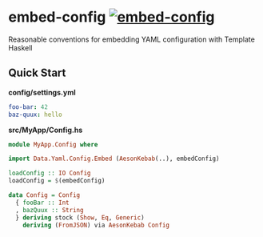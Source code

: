 # embed-config [![embed-config](https://img.shields.io/hackage/v/embed-config.svg?logo=haskell&color=blueviolet)](https://hackage.haskell.org/package/embed-config)

Reasonable conventions for embedding YAML configuration with Template Haskell

## Quick Start

**config/settings.yml**
```yaml
foo-bar: 42
baz-quux: hello
```

**src/MyApp/Config.hs**
```haskell
module MyApp.Config where

import Data.Yaml.Config.Embed (AesonKebab(..), embedConfig)

loadConfig :: IO Config
loadConfig = $(embedConfig)

data Config = Config
  { fooBar :: Int
  , bazQuux :: String
  } deriving stock (Show, Eq, Generic)
    deriving (FromJSON) via AesonKebab Config
```
